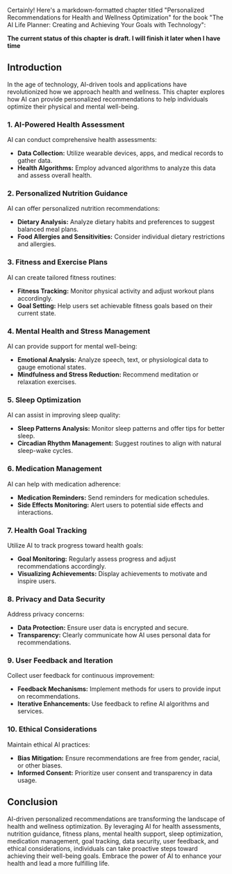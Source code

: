 Certainly! Here's a markdown-formatted chapter titled "Personalized Recommendations for Health and Wellness Optimization" for the book "The AI Life Planner: Creating and Achieving Your Goals with Technology":

**The current status of this chapter is draft. I will finish it later when I have time**

Introduction
------------

In the age of technology, AI-driven tools and applications have revolutionized how we approach health and wellness. This chapter explores how AI can provide personalized recommendations to help individuals optimize their physical and mental well-being.

### **1. AI-Powered Health Assessment**

AI can conduct comprehensive health assessments:

* **Data Collection:** Utilize wearable devices, apps, and medical records to gather data.
* **Health Algorithms:** Employ advanced algorithms to analyze this data and assess overall health.

### **2. Personalized Nutrition Guidance**

AI can offer personalized nutrition recommendations:

* **Dietary Analysis:** Analyze dietary habits and preferences to suggest balanced meal plans.
* **Food Allergies and Sensitivities:** Consider individual dietary restrictions and allergies.

### **3. Fitness and Exercise Plans**

AI can create tailored fitness routines:

* **Fitness Tracking:** Monitor physical activity and adjust workout plans accordingly.
* **Goal Setting:** Help users set achievable fitness goals based on their current state.

### **4. Mental Health and Stress Management**

AI can provide support for mental well-being:

* **Emotional Analysis:** Analyze speech, text, or physiological data to gauge emotional states.
* **Mindfulness and Stress Reduction:** Recommend meditation or relaxation exercises.

### **5. Sleep Optimization**

AI can assist in improving sleep quality:

* **Sleep Patterns Analysis:** Monitor sleep patterns and offer tips for better sleep.
* **Circadian Rhythm Management:** Suggest routines to align with natural sleep-wake cycles.

### **6. Medication Management**

AI can help with medication adherence:

* **Medication Reminders:** Send reminders for medication schedules.
* **Side Effects Monitoring:** Alert users to potential side effects and interactions.

### **7. Health Goal Tracking**

Utilize AI to track progress toward health goals:

* **Goal Monitoring:** Regularly assess progress and adjust recommendations accordingly.
* **Visualizing Achievements:** Display achievements to motivate and inspire users.

### **8. Privacy and Data Security**

Address privacy concerns:

* **Data Protection:** Ensure user data is encrypted and secure.
* **Transparency:** Clearly communicate how AI uses personal data for recommendations.

### **9. User Feedback and Iteration**

Collect user feedback for continuous improvement:

* **Feedback Mechanisms:** Implement methods for users to provide input on recommendations.
* **Iterative Enhancements:** Use feedback to refine AI algorithms and services.

### **10. Ethical Considerations**

Maintain ethical AI practices:

* **Bias Mitigation:** Ensure recommendations are free from gender, racial, or other biases.
* **Informed Consent:** Prioritize user consent and transparency in data usage.

Conclusion
----------

AI-driven personalized recommendations are transforming the landscape of health and wellness optimization. By leveraging AI for health assessments, nutrition guidance, fitness plans, mental health support, sleep optimization, medication management, goal tracking, data security, user feedback, and ethical considerations, individuals can take proactive steps toward achieving their well-being goals. Embrace the power of AI to enhance your health and lead a more fulfilling life.
